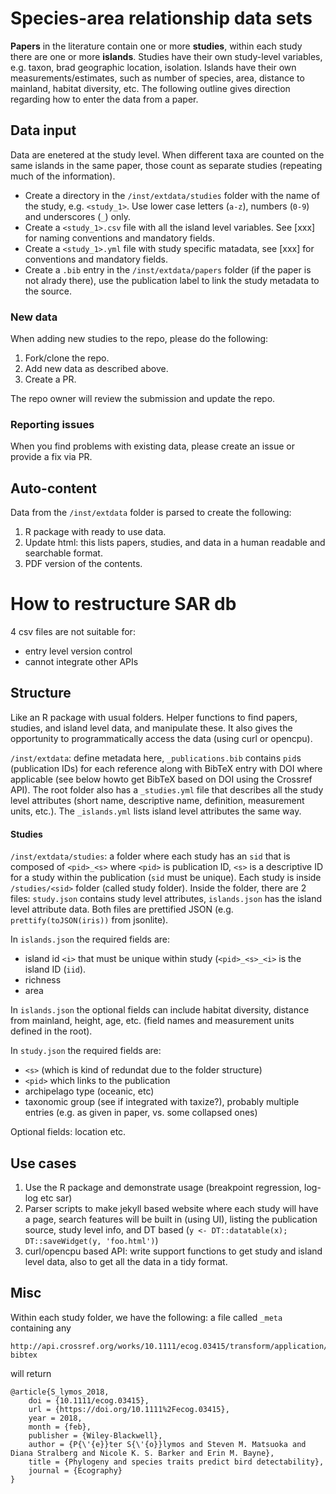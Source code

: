 # Species-area relationship data sets

**Papers** in the literature contain one or more **studies**, within each study there are one or more **islands**. Studies have their own study-level variables, e.g. taxon, brad geographic location, isolation. Islands have their own measurements/estimates, such as number of species, area, distance to mainland, habitat diversity, etc. The following outline gives direction regarding how to enter the data from a paper.

## Data input

Data are enetered at the study level. When different taxa are counted on the same islands in the same paper, those count as separate studies (repeating much of the information).

* Create a directory in the `/inst/extdata/studies` folder with the name of the study, e.g. `<study_1>`. Use lower case letters (`a-z`), numbers (`0-9`) and underscores (`_`) only.
* Create a `<study_1>.csv` file with all the island level variables. See [xxx] for naming conventions and mandatory fields.
* Create a `<study_1>.yml` file with study specific matadata, see [xxx] for conventions and mandatory fields.
* Create a `.bib` entry in the `/inst/extdata/papers` folder (if the paper is not alrady there), use the publication label to link the study metadata to the source.

### New data

When adding new studies to the repo, please do the following:

1. Fork/clone the repo.
2. Add new data as described above.
3. Create a PR.

The repo owner will review the submission and update the repo.

### Reporting issues

When you find problems with existing data, please create an issue or provide a fix via PR.

## Auto-content

Data from the `/inst/extdata` folder is parsed to create the following:

1. R package with ready to use data.
2. Update html: this lists papers, studies, and data in a human readable and searchable format.
3. PDF version of the contents.


# How to restructure SAR db

4 csv files are not suitable for:

- entry level version control
- cannot integrate other APIs

## Structure

Like an R package with usual folders. Helper functions to find papers, studies,
and island level data, and manipulate these.
It also gives the opportunity to programmatically access the data (using curl or opencpu).

`/inst/extdata`: define metadata here,
`_publications.bib` contains `pid`s (publication IDs) for each reference along with
BibTeX entry with DOI where applicable (see below howto get BibTeX based
on DOI using the Crossref API). The root folder also has a `_studies.yml` file
that describes all the study level attributes (short name, descriptive name,
definition, measurement units, etc.).
The `_islands.yml` lists island level attributes the same way.

#### Studies

`/inst/extdata/studies`: a folder where each study has an `sid` that is composed
of `<pid>_<s>` where `<pid>` is publication ID, `<s>` is a descriptive
ID for a study within the publication (`sid` must be unique).
Each study is inside `/studies/<sid>` folder (called study folder).
Inside the folder, there are 2 files: `study.json` contains study level
attributes, `islands.json` has the island level attribute data.
Both files are prettified JSON (e.g. `prettify(toJSON(iris))` from jsonlite).

In `islands.json` the required fields are:

* island id `<i>` that must be unique within study (`<pid>_<s>_<i>` is the
  island ID (`iid`).
* richness
* area

In `islands.json` the optional fields can include habitat diversity, distance from mainland, height, age, etc. (field names and measurement units defined in the root).

In `study.json` the required fields are:

* `<s>` (which is kind of redundat due to the folder structure)
* `<pid>` which links to the publication
* archipelago type (oceanic, etc)
* taxonomic group (see if integrated with taxize?), probably multiple entries (e.g. as given in paper, vs. some collapsed ones)

Optional fields: location etc.

## Use cases

1. Use the R package and demonstrate usage (breakpoint regression, log-log etc sar)
2. Parser scripts to make jekyll based website where each study will have a page, search features will be built in (using UI), listing the publication source, study level info, and DT based (`y <- DT::datatable(x); DT::saveWidget(y, 'foo.html')`)
3. curl/opencpu based API: write support functions to get study and island level data, also to get all the data in a tidy format.

## Misc


Within each study folder, we have the following:
a file called `_meta` containing any


```
http://api.crossref.org/works/10.1111/ecog.03415/transform/application/x-bibtex
```

will return

```
@article{S_lymos_2018,
	doi = {10.1111/ecog.03415},
	url = {https://doi.org/10.1111%2Fecog.03415},
	year = 2018,
	month = {feb},
	publisher = {Wiley-Blackwell},
	author = {P{\'{e}}ter S{\'{o}}lymos and Steven M. Matsuoka and Diana Stralberg and Nicole K. S. Barker and Erin M. Bayne},
	title = {Phylogeny and species traits predict bird detectability},
	journal = {Ecography}
}
```

